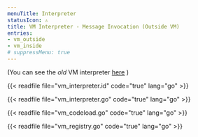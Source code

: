 ```yaml
---
menuTitle: Interpreter
statusIcon: ⚠️
title: VM Interpreter - Message Invocation (Outside VM)
entries:
- vm_outside
- vm_inside
# suppressMenu: true
---
```


(You can see the _old_ VM interpreter [here](docs/systems/filecoin_vm/vm_interpreter_old) )

{{< readfile file="vm_interpreter.id" code="true" lang="go" >}}

{{< readfile file="vm_interpreter.go" code="true" lang="go" >}}

{{< readfile file="vm_codeload.go" code="true" lang="go" >}}

{{< readfile file="vm_registry.go" code="true" lang="go" >}}
